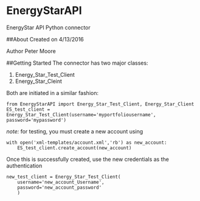 # EnergyStarAPI
EnergyStar API Python connector

##About
Created on 4/13/2016

Author Peter Moore

##Getting Started
The connector has two major classes:

1. Energy_Star_Test_Client
2. Energy_Star_Cleint

Both are initiated in a similar fashion:

	from EnergyStarAPI import Energy_Star_Test_Client, Energy_Star_Client
	ES_test_client = Energy_Star_Test_Client(username='myportfoliousername', password='mypassword')

_note:_ for testing, you must create a new account using
	
	with open('xml-templates/account.xml','rb') as new_account:
		ES_test_client.create_account(new_account)

Once this is successfully created, use the new credentials as the authentication

	new_test_client = Energy_Star_Test_Client(
		username='new_account_Username',
		password='new_account_password'
		)

	


